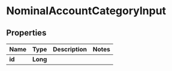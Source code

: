 
# NominalAccountCategoryInput

## Properties
Name | Type | Description | Notes
------------ | ------------- | ------------- | -------------
**id** | **Long** |  | 



